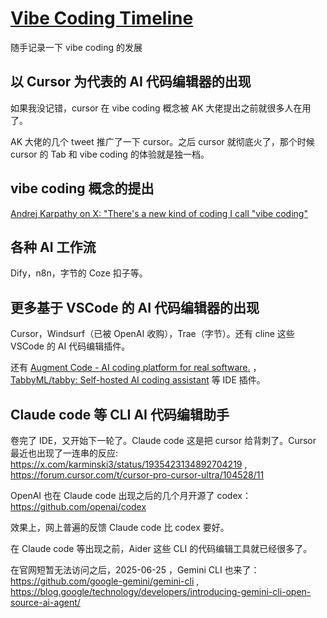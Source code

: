 # [Vibe Coding Timeline](https://github.com/VandeeFeng/gitmemo/issues/62)

随手记录一下 vibe coding 的发展

## 以 Cursor 为代表的 AI 代码编辑器的出现
如果我没记错，cursor 在 vibe coding 概念被 AK 大佬提出之前就很多人在用了。

AK 大佬的几个 tweet 推广了一下 cursor。之后 cursor 就彻底火了，那个时候 cursor 的 Tab 和 vibe coding 的体验就是独一档。

## vibe coding 概念的提出
[Andrej Karpathy on X: "There's a new kind of coding I call "vibe coding"](https://x.com/karpathy/status/1886192184808149383)

## 各种 AI 工作流
Dify，n8n，字节的 Coze 扣子等。

## 更多基于 VSCode 的 AI 代码编辑器的出现
Cursor，Windsurf（已被 OpenAI 收购），Trae（字节）。还有 cline 这些 VSCode 的 AI 代码编辑插件。

还有 [Augment Code - AI coding platform for real software.](https://www.augmentcode.com/) ，[TabbyML/tabby: Self-hosted AI coding assistant](https://github.com/TabbyML/tabby) 等 IDE 插件。

## Claude code 等 CLI AI 代码编辑助手
卷完了 IDE，又开始下一轮了。Claude code 这是把 cursor 给背刺了。Cursor 最近也出现了一连串的反应: https://x.com/karminski3/status/1935423134892704219 , https://forum.cursor.com/t/cursor-pro-cursor-ultra/104528/11

OpenAI 也在 Claude code 出现之后的几个月开源了 codex：https://github.com/openai/codex

效果上，网上普遍的反馈 Claude code 比 codex 要好。

在 Claude code 等出现之前，Aider 这些 CLI 的代码编辑工具就已经很多了。

在官网短暂无法访问之后，2025-06-25 ，Gemini CLI 也来了：https://github.com/google-gemini/gemini-cli  , https://blog.google/technology/developers/introducing-gemini-cli-open-source-ai-agent/




